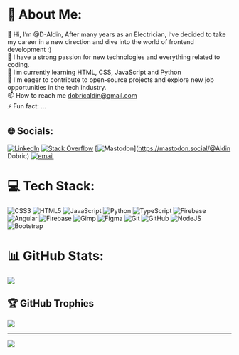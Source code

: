 # 💫 About Me:
👋 Hi, I’m @D-Aldin, After many years as an Electrician, I’ve decided to take my career in a new direction and dive into the world of frontend development :)<br>👀 I have a strong passion for new technologies and everything related to coding.<br>🌱 I’m currently learning HTML, CSS, JavaScript and Python<br>💞️ I'm eager to contribute to open-source projects and explore new job opportunities in the tech industry.<br>📫 How to reach me dobricaldin@gmail.com<br>⚡ Fun fact: ...


## 🌐 Socials:
[![LinkedIn](https://img.shields.io/badge/LinkedIn-%230077B5.svg?logo=linkedin&logoColor=white)](https://linkedin.com/in/www.linkedin.com/in/aldin-dobric-58801936b) [![Stack Overflow](https://img.shields.io/badge/-Stackoverflow-FE7A16?logo=stack-overflow&logoColor=white)](https://stackoverflow.com/users/27417682) [![Mastodon](https://img.shields.io/badge/-MASTODON-%232B90D9?logo=mastodon&logoColor=white)](https://mastodon.social/@Aldin Dobric) [![email](https://img.shields.io/badge/Email-D14836?logo=gmail&logoColor=white)](mailto:dobricaldin@gmail.com) 

# 💻 Tech Stack:
![CSS3](https://img.shields.io/badge/css3-%231572B6.svg?style=for-the-badge&logo=css3&logoColor=white) ![HTML5](https://img.shields.io/badge/html5-%23E34F26.svg?style=for-the-badge&logo=html5&logoColor=white) ![JavaScript](https://img.shields.io/badge/javascript-%23323330.svg?style=for-the-badge&logo=javascript&logoColor=%23F7DF1E) ![Python](https://img.shields.io/badge/python-3670A0?style=for-the-badge&logo=python&logoColor=ffdd54) ![TypeScript](https://img.shields.io/badge/typescript-%23007ACC.svg?style=for-the-badge&logo=typescript&logoColor=white) ![Firebase](https://img.shields.io/badge/firebase-%23039BE5.svg?style=for-the-badge&logo=firebase) ![Angular](https://img.shields.io/badge/angular-%23DD0031.svg?style=for-the-badge&logo=angular&logoColor=white) ![Firebase](https://img.shields.io/badge/firebase-a08021?style=for-the-badge&logo=firebase&logoColor=ffcd34) ![Gimp](https://img.shields.io/badge/Gimp-657D8B?style=for-the-badge&logo=gimp&logoColor=FFFFFF) ![Figma](https://img.shields.io/badge/figma-%23F24E1E.svg?style=for-the-badge&logo=figma&logoColor=white) ![Git](https://img.shields.io/badge/git-%23F05033.svg?style=for-the-badge&logo=git&logoColor=white) ![GitHub](https://img.shields.io/badge/github-%23121011.svg?style=for-the-badge&logo=github&logoColor=white) ![NodeJS](https://img.shields.io/badge/node.js-6DA55F?style=for-the-badge&logo=node.js&logoColor=white) ![Bootstrap](https://img.shields.io/badge/bootstrap-%238511FA.svg?style=for-the-badge&logo=bootstrap&logoColor=white)
# 📊 GitHub Stats:

![](https://nirzak-streak-stats.vercel.app/?user=@D-Aldin&theme=shadow_green&hide_border=false)<br/>


## 🏆 GitHub Trophies
![](https://github-profile-trophy.vercel.app/?username=@D-Aldin&theme=shadow_green&no-frame=false&no-bg=true&margin-w=4)

---
[![](https://visitcount.itsvg.in/api?id=@D-Aldin&icon=0&color=0)](https://visitcount.itsvg.in)

<!-- Proudly created with GPRM ( https://gprm.itsvg.in ) -->







